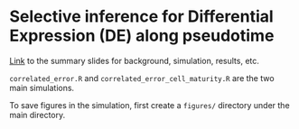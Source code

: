 # Selective inference for Differential Expression (DE) along pseudotime
[Link](https://docs.google.com/presentation/d/16jVHHPQ-3QTdAzaa9iV-L6x9BkZ4bgvX-nLSDkLE7qU/edit?usp=sharing) to the summary slides for background, simulation, results, etc. 

`correlated_error.R` and `correlated_error_cell_maturity.R` are the two main simulations. 

To save figures in the simulation, first create a `figures/` directory under the main directory. 